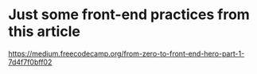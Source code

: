 # Just some front-end practices from this article 
https://medium.freecodecamp.org/from-zero-to-front-end-hero-part-1-7d4f7f0bff02
